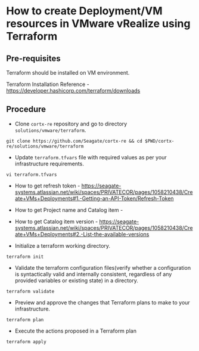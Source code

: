 # How to create Deployment/VM resources in VMware vRealize using Terraform

## Pre-requisites
Terraform should be installed on VM environment.

Terraform Installation Reference - https://developer.hashicorp.com/terraform/downloads

## Procedure
* Clone `cortx-re` repository and go to directory `solutions/vmware/terraform`. 
```
git clone https://github.com/Seagate/cortx-re && cd $PWD/cortx-re/solutions/vmware/terraform
```
* Update `terraform.tfvars` file with required values as per your infrastructure requirements.
```
vi terraform.tfvars
```
    
  
  * How to get refresh token - https://seagate-systems.atlassian.net/wiki/spaces/PRIVATECOR/pages/1058210438/Create+VMs+Deployments#1.-Getting-an-API-Token/Refresh-Token
    
  * How to get Project name and Catalog item -
    
  * How to get Catalog item version - https://seagate-systems.atlassian.net/wiki/spaces/PRIVATECOR/pages/1058210438/Create+VMs+Deployments#2.-List-the-available-versions


* Initialize a terraform working directory.  
```
terraform init
```
* Validate the terraform configuration files(verify whether a configuration is syntactically valid and internally consistent, regardless of any provided variables or existing state) in a directory.
```
terraform validate
```
* Preview and approve the changes that Terraform plans to make to your infrastructure.
```
terraform plan
```
* Execute the actions proposed in a Terraform plan
```
terraform apply
```